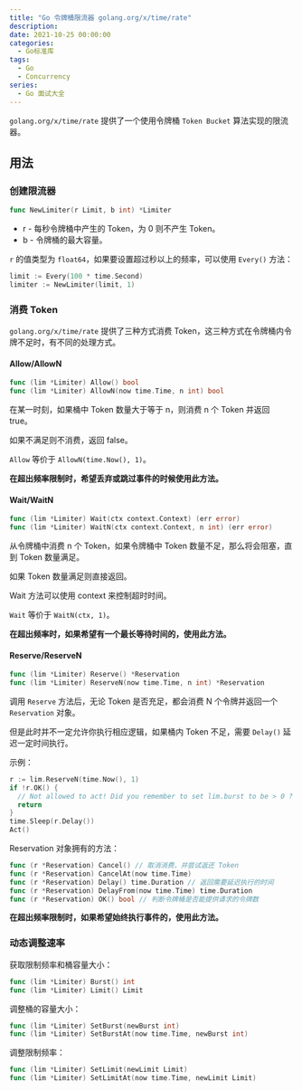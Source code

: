 ```yaml
---
title: "Go 令牌桶限流器 golang.org/x/time/rate"
description: 
date: 2021-10-25 00:00:00
categories:
  - Go标准库
tags:
  - Go
  - Concurrency
series:	
  - Go 面试大全
---
```


`golang.org/x/time/rate` 提供了一个使用令牌桶 `Token Bucket` 算法实现的限流器。

<!--more-->

## 用法

### 创建限流器

```go
func NewLimiter(r Limit, b int) *Limiter
```

- r - 每秒令牌桶中产生的 Token，为 0 则不产生 Token。
- b - 令牌桶的最大容量。

`r` 的值类型为 `float64`，如果要设置超过秒以上的频率，可以使用 `Every()` 方法：

```go
limit := Every(100 * time.Second)
limiter := NewLimiter(limit, 1)
```

### 消费 Token

`golang.org/x/time/rate` 提供了三种方式消费 Token，这三种方式在令牌桶内令牌不足时，有不同的处理方式。

#### Allow/AllowN

```go
func (lim *Limiter) Allow() bool
func (lim *Limiter) AllowN(now time.Time, n int) bool
```

在某一时刻，如果桶中 Token 数量大于等于 n，则消费 n 个 Token 并返回 true。

如果不满足则不消费，返回 false。

`Allow` 等价于 `AllowN(time.Now(), 1)`。

**在超出频率限制时，希望丢弃或跳过事件的时候使用此方法。**

#### Wait/WaitN

```go
func (lim *Limiter) Wait(ctx context.Context) (err error)
func (lim *Limiter) WaitN(ctx context.Context, n int) (err error)
```

从令牌桶中消费 n 个 Token，如果令牌桶中 Token 数量不足，那么将会阻塞，直到 Token 数量满足。

如果 Token 数量满足则直接返回。

Wait 方法可以使用 context 来控制超时时间。

`Wait` 等价于 `WaitN(ctx, 1)`。

**在超出频率时，如果希望有一个最长等待时间的，使用此方法。**

#### Reserve/ReserveN

```go
func (lim *Limiter) Reserve() *Reservation
func (lim *Limiter) ReserveN(now time.Time, n int) *Reservation
```

调用 `Reserve` 方法后，无论 Token 是否充足，都会消费 N 个令牌并返回一个 `Reservation` 对象。

但是此时并不一定允许你执行相应逻辑，如果桶内 Token 不足，需要 `Delay()` 延迟一定时间执行。

示例：

```go
r := lim.ReserveN(time.Now(), 1)
if !r.OK() {
  // Not allowed to act! Did you remember to set lim.burst to be > 0 ?
  return
}
time.Sleep(r.Delay())
Act()
```

Reservation 对象拥有的方法：

```go
func (r *Reservation) Cancel() // 取消消费，并尝试返还 Token
func (r *Reservation) CancelAt(now time.Time)
func (r *Reservation) Delay() time.Duration // 返回需要延迟执行的时间
func (r *Reservation) DelayFrom(now time.Time) time.Duration
func (r *Reservation) OK() bool // 判断令牌桶是否能提供请求的令牌数
```

**在超出频率限制时，如果希望始终执行事件的，使用此方法。**

### 动态调整速率

获取限制频率和桶容量大小：

```go
func (lim *Limiter) Burst() int
func (lim *Limiter) Limit() Limit
```

调整桶的容量大小：

```go
func (lim *Limiter) SetBurst(newBurst int)
func (lim *Limiter) SetBurstAt(now time.Time, newBurst int)
```

调整限制频率：

```go
func (lim *Limiter) SetLimit(newLimit Limit)
func (lim *Limiter) SetLimitAt(now time.Time, newLimit Limit)
```

